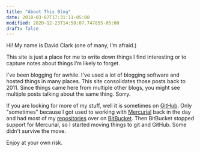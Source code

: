 ```yaml
---
title: "About This Blog"
date: 2018-03-07T17:31:11-05:00
modified: 2020-12-23T14:58:07.747855-05:00
draft: false
---
```


Hi! My name is David Clark (one of many, I’m afraid.)

This site is just a place for me to write down things I find interesting or to capture notes about things I’m likely to forget.

I've been blogging for awhile. I've used a lot of blogging software and hosted things in many places. This site consolidates those posts back to 2011. Since things came here from multiple other blogs, you might see multiple posts talking about the same thing. Sorry.

If you are looking for more of my stuff, well it is sometimes on [GitHub](https://github.com). Only "sometimes" because I got used to working with [Mercurial](https://www.mercurial-scm.org) back in the day and had most of my [repositories](https://bitbucket.org/David_Clark/) over on [BitBucket](https://bitbucket.org). Then BitBucket stopped support for Mercurial, so I started moving things to git and GitHub. Some didn't survive the move.

Enjoy at your own risk.